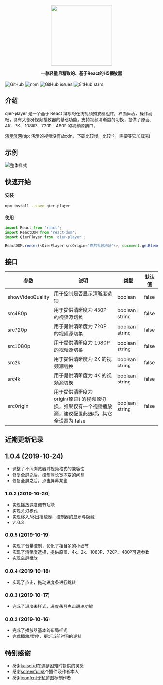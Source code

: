 <h1 align="center">
  <img src="https://i0.hdslb.com/bfs/album/d72f47cd98c9fb6287d7eaf002695de4f53de6f2.png" height="200" width="200"/>
  <p align="center" style="font-size: 0.5em">一款轻量且精致的、基于React的H5播放器</p>
</h1>

![GitHub](https://img.shields.io/github/license/vortesnail/qier-player) ![npm](https://img.shields.io/npm/v/qier-player) ![GitHub issues](https://img.shields.io/github/issues/vortesnail/qier-player) ![GitHub stars](https://img.shields.io/github/stars/vortesnail/qier-player)

## 介绍
qier-player 是一个基于 React 编写的在线视频播放器组件，界面简洁，操作流畅，具有大部分视频播放器的基础功能。支持视频清晰度的切换，提供了原画、4K、2K、1080P、720P、480P 的视频源接口。

[演示官网](https://vortesnail.github.io/qier-player-demo/)(tip: 演示的视频没有放cdn，下载比较慢，比较卡，需要等它加载完)

## 示例
![整体样式](https://i0.hdslb.com/bfs/album/dc46482ec425ebf78f8501fb44f05f8b01cbda4b.png)


## 快速开始
#### 安装
```bash
npm install --save qier-player
```
#### 使用
```js
import React from 'react';
import ReactDOM from 'react-dom';
import QierPlayer from 'qier-player';

ReactDOM.render(<QierPlayer srcOrigin="你的视频地址"/>, document.getElementById('root'));
```

## 接口
| 参数  |  说明 | 类型  | 默认值  |
| ------------ | ------------ | ------------ | ------------ |
| showVideoQuality  | 用于控制是否显示清晰度选项  | boolean  |  false |
| src480p  |  用于提供清晰度为 480P 的视频源切换 | boolean &#124; string   | false  |
| src720p  |  用于提供清晰度为 720P 的视频源切换 | boolean &#124; string   | false  |
| src1080p  |  用于提供清晰度为 1080P 的视频源切换 | boolean &#124; string   | false  |
| src2k  |  用于提供清晰度为 2K 的视频源切换 | boolean &#124; string   | false  |
| src4k  |  用于提供清晰度为 4K 的视频源切换 | boolean &#124; string   | false  |
| srcOrigin  |  用于提供清晰度为 origin(原画) 的视频源切换，如果仅有一个视频播放源，建议配置此选项，其它全设置为 false | boolean &#124; string   | false  |

## 近期更新记录
## 1.0.4 (2019-10-24)
- 调整了不同浏览器对视频格式的兼容性
- 修复全屏之后，控制蓝长宽不变的问题
- 修复全屏之后，点击屏幕某些

### 1.0.3 (2019-10-20)
- 实现播放速度调节功能
- 实现关灯模式
- 实现移入/移出播放器，控制器的显示与隐藏
- v1.0.3

### 0.0.5 (2019-10-19)
- 实现了音量控制，优化了相当多的小细节
- 实现了清晰度选择，提供原画、4k、2k、1080P、720P、480P可选参数
- 实现全屏播放

### 0.0.4 (2019-10-18)
- 实现了点击，拖动进度条进行跳转

### 0.0.3 (2019-10-17)
- 完成了进度条样式，进度条可点击跳转功能

### 0.0.2 (2019-10-16)
- 完成了播放器基本的布局样式
- 完成播放/暂停，更新当前时间的逻辑


## 特别感谢
- 感谢[kaiseixd](https://github.com/kaiseixd)在遇到困难时提供的灵感
- 感谢[screenfull](https://github.com/sindresorhus/screenfull.js/)这个插件及作者本人
- 感谢[iconfont](https://www.iconfont.cn/)无私的图标制作者